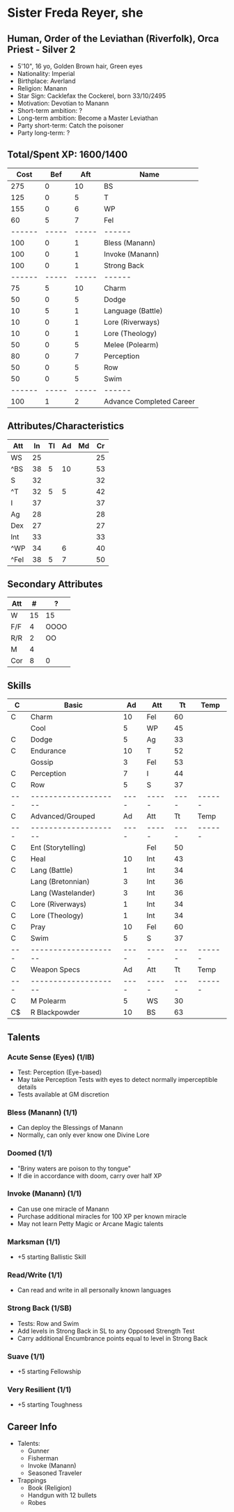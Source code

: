 # Sister Freda Reyer, she
## Human, Order of the Leviathan (Riverfolk), Orca Priest - Silver 2
- 5'10", 16 yo, Golden Brown hair, Green eyes
- Nationality: Imperial
- Birthplace: Averland
- Religion: Manann
- Star Sign: Cacklefax the Cockerel, born 33/10/2495
- Motivation: Devotian to Manann
- Short-term ambition: ?
- Long-term ambition: Become a Master Leviathan
- Party short-term: Catch the poisoner
- Party long-term: ?

## Total/Spent XP: 1600/1400
| Cost | Bef | Aft | Name
|------|-----|-----|------
|  275 |   0 |  10 | BS
|  125 |   0 |   5 | T
|  155 |   0 |   6 | WP
|   60 |   5 |   7 | Fel
|------|-----|-----|------
|  100 |   0 |   1 | Bless (Manann)
|  100 |   0 |   1 | Invoke (Manann)
|  100 |   0 |   1 | Strong Back
|------|-----|-----|------
|   75 |   5 |  10 | Charm
|   50 |   0 |   5 | Dodge
|   10 |   5 |   1 | Language (Battle)
|   10 |   0 |   1 | Lore (Riverways)
|   10 |   0 |   1 | Lore (Theology)
|   50 |   0 |   5 | Melee (Polearm)
|   80 |   0 |   7 | Perception
|   50 |   0 |   5 | Row
|   50 |   0 |   5 | Swim
|------|-----|-----|------
|  100 |   1 |   2 | Advance Completed Career

## Attributes/Characteristics
| Att | In | Tl | Ad | Md | Cr |
|-----|----|----|----|----|----|
| WS  | 25 |    |    |    | 25 |
|^BS  | 38 |  5 | 10 |    | 53 |
| S   | 32 |    |    |    | 32 |
|^T   | 32 |  5 |  5 |    | 42 |
| I   | 37 |    |    |    | 37 |
| Ag  | 28 |    |    |    | 28 |
| Dex | 27 |    |    |    | 27 |
| Int | 33 |    |    |    | 33 |
|^WP  | 34 |    |  6 |    | 40 |
|^Fel | 38 |  5 |  7 |    | 50 |

## Secondary Attributes
| Att | #  | ? |
|-----|----|---|
| W   | 15 | 15
| F/F | 4  | OOOO
| R/R | 2  | OO
| M   | 4  |
| Cor | 8  | 0

## Skills
| C | Basic              | Ad | Att | Tt | Temp
|---|--------------------|----|-----|----|------
| C | Charm              | 10 | Fel | 60 |
|   | Cool               |  5 | WP  | 45 |
| C | Dodge              |  5 | Ag  | 33 |
| C | Endurance          | 10 | T   | 52 |
|   | Gossip             |  3 | Fel | 53 |
| C | Perception         |  7 | I   | 44 |
| C | Row                |  5 | S   | 37 |
|---|--------------------|----|-----|----|------
| C | Advanced/Grouped   | Ad | Att | Tt | Temp
|---|--------------------|----|-----|----|------
| C | Ent (Storytelling) |    | Fel | 50 |
| C | Heal               | 10 | Int | 43 |
| C | Lang (Battle)      |  1 | Int | 34 |
|   | Lang (Bretonnian)  |  3 | Int | 36 |
|   | Lang (Wastelander) |  3 | Int | 36 |
| C | Lore (Riverways)   |  1 | Int | 34 |
| C | Lore (Theology)    |  1 | Int | 34 |
| C | Pray               | 10 | Fel | 60 |
| C | Swim               |  5 | S   | 37 |
|---|--------------------|----|-----|----|------
| C | Weapon Specs       | Ad | Att | Tt | Temp
|---|--------------------|----|-----|----|------
| C | M Polearm          |  5 | WS  | 30 |
| C$| R Blackpowder      | 10 | BS  | 63 |

## Talents
### Acute Sense (Eyes) (1/IB)
- Test: Perception (Eye-based)
- May take Perception Tests with eyes to detect normally imperceptible details
- Tests available at GM discretion

### Bless (Manann) (1/1)
- Can deploy the Blessings of Manann
- Normally, can only ever know one Divine Lore

### Doomed (1/1)
- "Briny waters are poison to thy tongue"
- If die in accordance with doom, carry over half XP

### Invoke (Manann) (1/1)
- Can use one miracle of Manann
- Purchase additional miracles for 100 XP per known miracle
- May not learn Petty Magic or Arcane Magic talents

### Marksman (1/1)
- +5 starting Ballistic Skill

### Read/Write (1/1)
- Can read and write in all personally known languages

### Strong Back (1/SB)
- Tests: Row and Swim
- Add levels in Strong Back in SL to any Opposed Strength Test
- Carry additional Encumbrance points equal to level in Strong Back

### Suave (1/1)
- +5 starting Fellowship

### Very Resilient (1/1)
- +5 starting Toughness

## Career Info
- Talents:
    - Gunner
    - Fisherman
    - Invoke (Manann)
    - Seasoned Traveler
- Trappings
    - Book (Religion)
    - Handgun with 12 bullets
    - Robes
